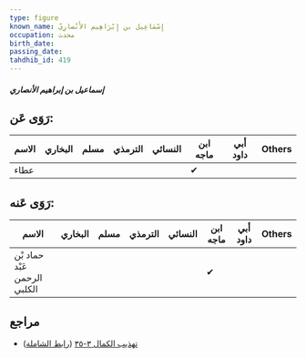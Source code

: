 ```yaml
---
type: figure
known_name: إِسْمَاعِيل بن إِبْرَاهِيم الأَنْصارِيّ
occupation: محدث
birth_date:
passing_date:
tahdhib_id: 419
---
```

##### إسماعيل بن إبراهيم الأنصاري

## رَوَى عَن:
| الاسم | البخاري | مسلم | الترمذي | النسائي | ابن ماجه | أبي داود | Others |
| ----- | ------- | ---- | ------- | ------- | -------- | -------- | ------ |
| عطاء  |         |      |         |         | ✔        |          |        |
## رَوَى عَنه:
| الاسم                        | البخاري | مسلم | الترمذي | النسائي | ابن ماجه | أبي داود | Others |
| ---------------------------- | ------- | ---- | ------- | ------- | -------- | -------- | ------ |
| حماد بْن عَبْد الرحمن الكلبي |         |      |         |         | ✔        |          |        |
## مراجع
- [تهذيب الكمال ٣-٣٥](obsidian://open?vault=Tahdhib-al-Kamal&file=Figures/٤١٩-إسماعيل%20بن%20إبراهيم%20الأنصاري) ([رابط الشاملة](https://shamela.ws/book/3722/1049))